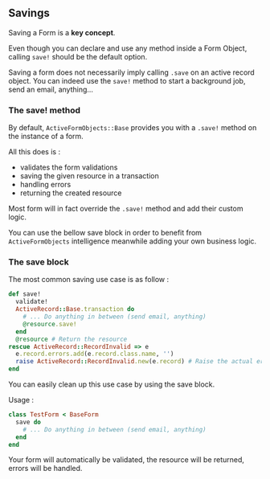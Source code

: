 ## Savings

Saving a Form is a **key concept**.

Even though you can declare and use any method inside a Form Object, calling `save!` should be the default option.

Saving a form does not necessarily imply calling `.save` on an active record object.
You can indeed use the `save!` method to start a background job, send an email, anything...

### The save! method

By default, `ActiveFormObjects::Base` provides you with a `.save!` method on the instance of a form.

All this does is :

- validates the form validations
- saving the given resource in a transaction
- handling errors
- returning the created resource

Most form will in fact override the `.save!` method and add their custom logic.

You can use the bellow save block in order to benefit from `ActiveFormObjects` intelligence meanwhile adding your own business logic.

### The save block

The most common saving use case is as follow :

```ruby
def save!
  validate!
  ActiveRecord::Base.transaction do
    # ... Do anything in between (send email, anything)
    @resource.save!
  end
  @resource # Return the resource
rescue ActiveRecord::RecordInvalid => e
  e.record.errors.add(e.record.class.name, '')
  raise ActiveRecord::RecordInvalid.new(e.record) # Raise the actual error
end
```

You can easily clean up this use case by using the save block.

Usage :

```ruby
class TestForm < BaseForm
  save do
    # ... Do anything in between (send email, anything)
  end
end
```

Your form will automatically be validated, the resource will be returned, errors will be handled.
